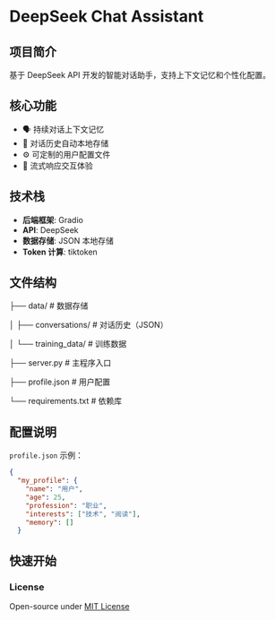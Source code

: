 # DeepSeek Chat Assistant

## 项目简介
基于 DeepSeek API 开发的智能对话助手，支持上下文记忆和个性化配置。

## 核心功能
- 🗣️ 持续对话上下文记忆
- 📂 对话历史自动本地存储
- ⚙️ 可定制的用户配置文件
- 🌊 流式响应交互体验

## 技术栈
- **后端框架**: Gradio
- **API**: DeepSeek
- **数据存储**: JSON 本地存储
- **Token 计算**: tiktoken

## 文件结构
├── data/ # 数据存储

│ ├── conversations/ # 对话历史（JSON）

│ └── training_data/ # 训练数据

├── server.py # 主程序入口

├── profile.json # 用户配置

└── requirements.txt # 依赖库


## 配置说明
`profile.json` 示例：
```json
{
  "my_profile": {
    "name": "用户",
    "age": 25,
    "profession": "职业",
    "interests": ["技术", "阅读"],
    "memory": []
  }
```
## 快速开始

### License
Open-source under [MIT License](LICENSE)
